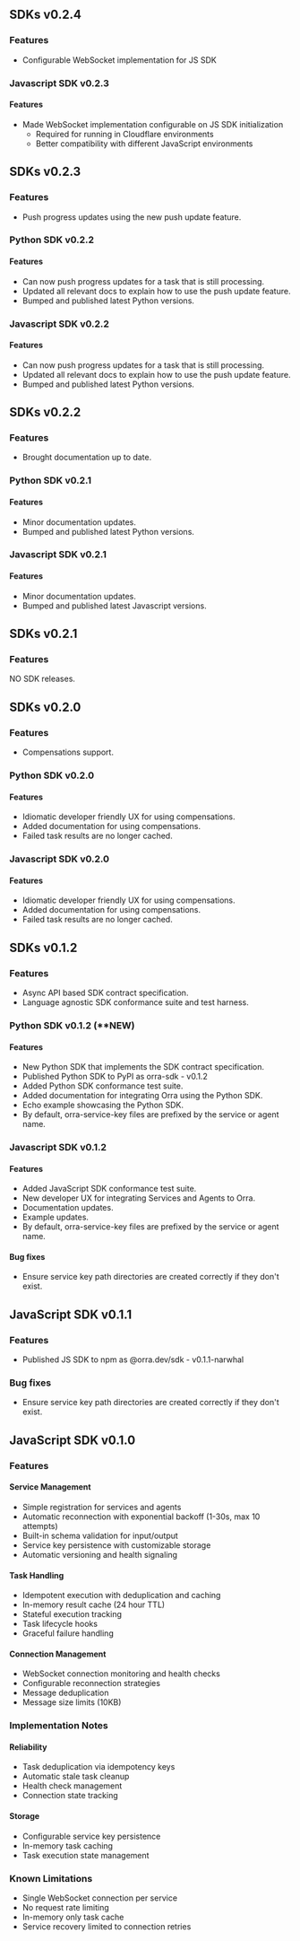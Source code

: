 ## SDKs v0.2.4

### Features
- Configurable WebSocket implementation for JS SDK

### Javascript SDK v0.2.3

#### Features
- Made WebSocket implementation configurable on JS SDK initialization
    - Required for running in Cloudflare environments
    - Better compatibility with different JavaScript environments

## SDKs v0.2.3

### Features
- Push progress updates using the new push update feature.

### Python SDK v0.2.2

#### Features
- Can now push progress updates for a task that is still processing.
- Updated all relevant docs to explain how to use the push update feature.
- Bumped and published latest Python versions.

### Javascript SDK v0.2.2

#### Features
- Can now push progress updates for a task that is still processing.
- Updated all relevant docs to explain how to use the push update feature.
- Bumped and published latest Python versions.

## SDKs v0.2.2

### Features
- Brought documentation up to date.

### Python SDK v0.2.1

#### Features
- Minor documentation updates.
- Bumped and published latest Python versions.

### Javascript SDK v0.2.1

#### Features
- Minor documentation updates.
- Bumped and published latest Javascript versions.

## SDKs v0.2.1

### Features

NO SDK releases.

## SDKs v0.2.0

### Features
- Compensations support.

### Python SDK v0.2.0

#### Features
- Idiomatic developer friendly UX for using compensations.
- Added documentation for using compensations.
- Failed task results are no longer cached.

### Javascript SDK v0.2.0

#### Features
- Idiomatic developer friendly UX for using compensations.
- Added documentation for using compensations.
- Failed task results are no longer cached.

## SDKs v0.1.2

### Features
- Async API based SDK contract specification.
- Language agnostic SDK conformance suite and test harness.

### Python SDK v0.1.2 (**NEW)

#### Features
- New Python SDK that implements the SDK contract specification.
- Published Python SDK to PyPI as orra-sdk - v0.1.2
- Added Python SDK conformance test suite.
- Added documentation for integrating Orra using the Python SDK.
- Echo example showcasing the Python SDK.
- By default, orra-service-key files are prefixed by the service or agent name.

### Javascript SDK v0.1.2

#### Features
- Added JavaScript SDK conformance test suite.
- New developer UX for integrating Services and Agents to Orra.
- Documentation updates.
- Example updates.
- By default, orra-service-key files are prefixed by the service or agent name.

#### Bug fixes
- Ensure service key path directories are created correctly if they don't exist.

## JavaScript SDK v0.1.1

### Features
- Published JS SDK to npm as @orra.dev/sdk - v0.1.1-narwhal

### Bug fixes
- Ensure service key path directories are created correctly if they don't exist.

## JavaScript SDK v0.1.0

### Features

#### Service Management
- Simple registration for services and agents
- Automatic reconnection with exponential backoff (1-30s, max 10 attempts)
- Built-in schema validation for input/output
- Service key persistence with customizable storage
- Automatic versioning and health signaling

#### Task Handling
- Idempotent execution with deduplication and caching
- In-memory result cache (24 hour TTL)
- Stateful execution tracking
- Task lifecycle hooks
- Graceful failure handling

#### Connection Management
- WebSocket connection monitoring and health checks
- Configurable reconnection strategies
- Message deduplication
- Message size limits (10KB)

### Implementation Notes

#### Reliability
- Task deduplication via idempotency keys
- Automatic stale task cleanup
- Health check management
- Connection state tracking

#### Storage
- Configurable service key persistence
- In-memory task caching
- Task execution state management

### Known Limitations
- Single WebSocket connection per service
- No request rate limiting
- In-memory only task cache
- Service recovery limited to connection retries
